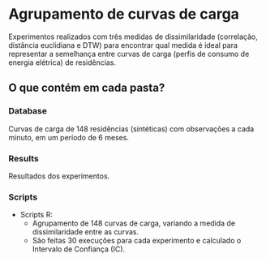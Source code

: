 # Agrupamento de curvas de carga

Experimentos realizados com três medidas de dissimilaridade (correlação, distância euclidiana e DTW) para encontrar qual medida é ideal para representar a semelhança entre curvas de carga (perfis de consumo de energia elétrica) de residências.

## O que contém em cada pasta?

### Database

Curvas de carga de 148 residências (sintéticas) com observações a cada minuto, em um período de 6 meses.

### Results

Resultados dos experimentos.

### Scripts

* Scripts R:
	* Agrupamento de 148 curvas de carga, variando a medida de dissimilaridade entre as curvas.
	* São feitas 30 execuções para cada experimento e calculado o Intervalo de Confiança (IC).

